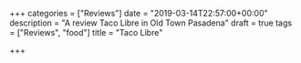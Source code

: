 +++
categories = ["Reviews"]
date = "2019-03-14T22:57:00+00:00"
description = "A review Taco Libre in Old Town Pasadena"
draft = true
tags = ["Reviews", "food"]
title = "Taco Libre"

+++
